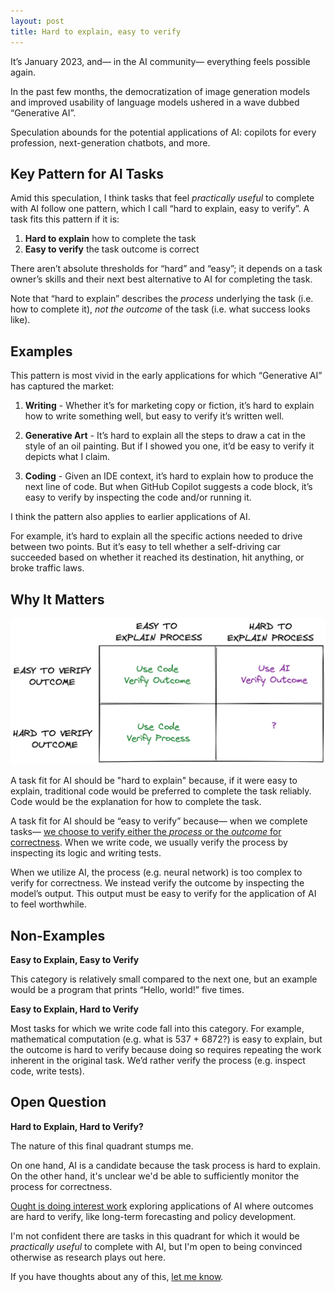 ```yaml
---
layout: post
title: Hard to explain, easy to verify
---
```


It’s January 2023, and— in the AI community— everything feels possible again.

In the past few months, the democratization of image generation models and improved usability of language models ushered in a wave dubbed “Generative AI”.

Speculation abounds for the potential applications of AI: copilots for every profession, next-generation chatbots, and more.

## Key Pattern for AI Tasks

Amid this speculation, I think tasks that feel _practically useful_ to complete with AI follow one pattern, which I call “hard to explain, easy to verify”. A task fits this pattern if it is:

1. **Hard to explain** how to complete the task
2. **Easy to verify** the task outcome is correct

There aren’t absolute thresholds for “hard” and “easy”; it depends on a task owner’s skills and their next best alternative to AI for completing the task.

Note that “hard to explain” describes the _process_ underlying the task (i.e. how to complete it), _not the outcome_ of the task (i.e. what success looks like).

## Examples

This pattern is most vivid in the early applications for which “Generative AI” has captured the market:

1. **Writing** - Whether it’s for marketing copy or fiction, it’s hard to explain how to write something well, but easy to verify it’s written well.

2. **Generative Art** - It’s hard to explain all the steps to draw a cat in the style of an oil painting. But if I showed you one, it’d be easy to verify it depicts what I claim.

3. **Coding** - Given an IDE context, it’s hard to explain how to produce the next line of code. But when GitHub Copilot suggests a code block, it’s easy to verify by inspecting the code and/or running it.

I think the pattern also applies to earlier applications of AI.

For example, it’s hard to explain all the specific actions needed to drive between two points. But it’s easy to tell whether a self-driving car succeeded based on whether it reached its destination, hit anything, or broke traffic laws.

## Why It Matters

![](/static/hard-to-explain/quadrants.png)

A task fit for AI should be "hard to explain" because, if it were easy to explain, traditional code would be preferred to complete the task reliably. Code would be the explanation for how to complete the task.

A task fit for AI should be “easy to verify” because— when we complete tasks— [we choose to verify either the _process_ or the _outcome_ for correctness](https://ought.org/updates/2022-04-06-process). When we write code, we usually verify the process by inspecting its logic and writing tests.

When we utilize AI, the process (e.g. neural network) is too complex to verify for correctness. We instead verify the outcome by inspecting the model’s output. This output must be easy to verify for the application of AI to feel worthwhile.

## Non-Examples

**Easy to Explain, Easy to Verify**

This category is relatively small compared to the next one, but an example would be a program that prints “Hello, world!” five times.

**Easy to Explain, Hard to Verify**

Most tasks for which we write code fall into this category. For example, mathematical computation (e.g. what is 537 + 6872?) is easy to explain, but the outcome is hard to verify because doing so requires repeating the work inherent in the original task. We’d rather verify the process (e.g. inspect code, write tests).

## Open Question

**Hard to Explain, Hard to Verify?**

The nature of this final quadrant stumps me.

On one hand, AI is a candidate because the task process is hard to explain. On the other hand, it's unclear we'd be able to sufficiently monitor the process for correctness.

[Ought is doing interest work](https://ought.org/updates/2022-04-06-process) exploring applications of AI where outcomes are hard to verify, like long-term forecasting and policy development.

I'm not confident there are tasks in this quadrant for which it would be _practically useful_ to complete with AI, but I'm open to being convinced otherwise as research plays out here.

If you have thoughts about any of this, [let me know](https://twitter.com/shubroski).
